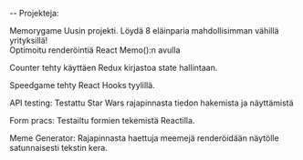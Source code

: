 -- Projekteja:

Memorygame
    Uusin projekti. Löydä 8 eläinparia mahdollisimman vähillä yrityksillä! <br />
    Optimoitu renderöintiä React Memo():n avulla

Counter 
    tehty käyttäen Redux kirjastoa state hallintaan.

Speedgame 
    tehty React Hooks tyylillä.

API testing:
    Testattu Star Wars rajapinnasta tiedon hakemista ja näyttämistä

Form pracs:
    Testailtu formien tekemistä Reactilla.

Meme Generator:
    Rajapinnasta haettuja meemejä renderöidään näytölle satunnaisesti tekstin kera.